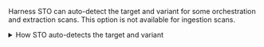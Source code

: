 Harness STO can auto-detect the target and variant for some orchestration and extraction scans. This option is not available for ingestion scans. 

<details>
<summary>How STO auto-detects the target and variant</summary>

- Code repositories 
  - The target is based on the repository name in the codebase. 
  - To determine the variant, STO runs `git rev-parse --abbrev-ref HEAD`. The default assumption is that the `HEAD` branch is the one you want to scan.
- Container images  
  - For orchestration scans, STO uses the container image name and tag specified in the step or runtime input. 
  - Auto-detection is not available for ingestion scans. 
- Application instances
  - For orchestration scans, the target and variant are based on the domain specified in the step or runtime input. Suppose the domain is specified as `https://my.app.internal.com:3000/login/test`.
  - The target is based on the scheme, domain, and port: `https://my.appspot.com:447`
  - The variant is based on the remaining path: `/login/test`  

</details>